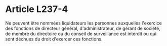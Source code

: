 # Article L237-4

Ne peuvent être nommées liquidateurs les personnes auxquelles l'exercice des fonctions de directeur général, d'administrateur, de gérant de société, de membre du directoire ou du conseil de surveillance est interdit ou qui sont déchues du droit d'exercer ces fonctions.
